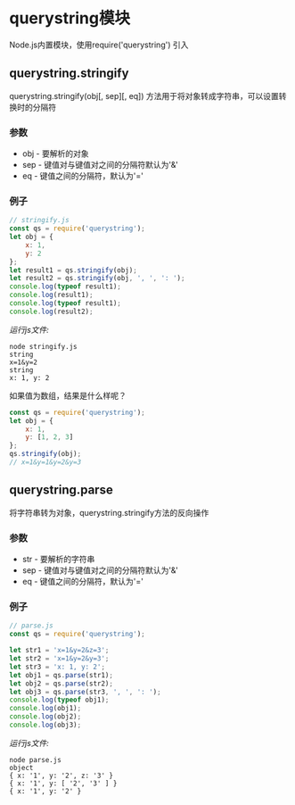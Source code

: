 # querystring模块
Node.js内置模块，使用require('querystring') 引入

## querystring.stringify
querystring.stringify(obj[, sep][, eq]) 方法用于将对象转成字符串，可以设置转换时的分隔符

### 参数
* obj - 要解析的对象
* sep - 键值对与键值对之间的分隔符默认为'&'
* eq - 键值之间的分隔符，默认为'='

### 例子
```javascript
// stringify.js
const qs = require('querystring');
let obj = {
    x: 1,
    y: 2
};
let result1 = qs.stringify(obj);
let result2 = qs.stringify(obj, ', ', ': ');
console.log(typeof result1);
console.log(result1);
console.log(typeof result1);
console.log(result2);
```
*运行js文件:*
```
node stringify.js
string
x=1&y=2
string
x: 1, y: 2
```
如果值为数组，结果是什么样呢？
```javascript
const qs = require('querystring');
let obj = {
    x: 1,
    y: [1, 2, 3]
};
qs.stringify(obj);
// x=1&y=1&y=2&y=3
```

## querystring.parse
将字符串转为对象，querystring.stringify方法的反向操作

### 参数
* str - 要解析的字符串
* sep - 键值对与键值对之间的分隔符默认为'&'
* eq - 键值之间的分隔符，默认为'='

### 例子
```javascript
// parse.js
const qs = require('querystring');

let str1 = 'x=1&y=2&z=3';
let str2 = 'x=1&y=2&y=3';
let str3 = 'x: 1, y: 2';
let obj1 = qs.parse(str1);
let obj2 = qs.parse(str2);
let obj3 = qs.parse(str3, ', ', ': ');
console.log(typeof obj1);
console.log(obj1);
console.log(obj2);
console.log(obj3);
```
*运行js文件:*
```
node parse.js
object
{ x: '1', y: '2', z: '3' }
{ x: '1', y: [ '2', '3' ] }
{ x: '1', y: '2' }
```
